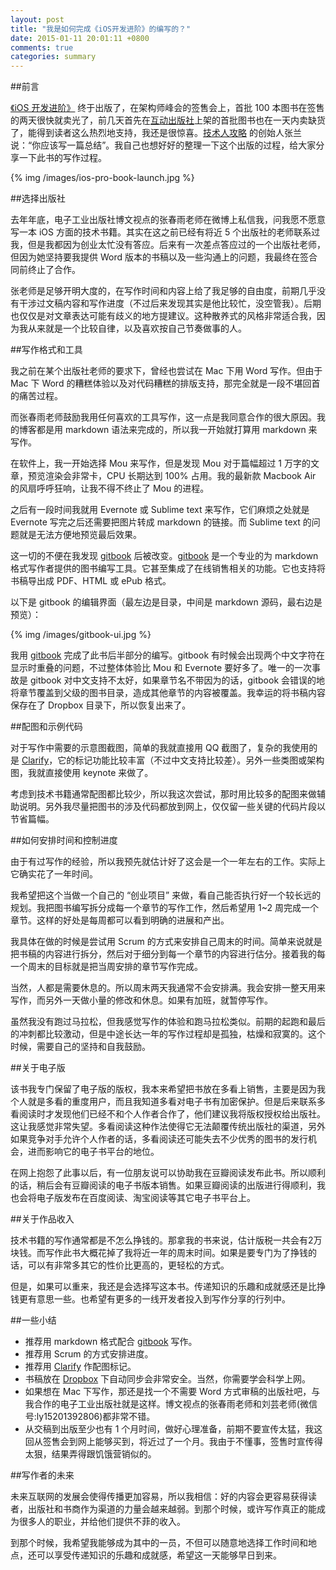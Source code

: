 ```yaml
---
layout: post
title: "我是如何完成《iOS开发进阶》的编写的？"
date: 2015-01-11 20:01:11 +0800
comments: true
categories: summary
---
```


##前言

[《iOS 开发进阶》](https://github.com/tangqiaoboy/iOS-Pro) 终于出版了，在架构师峰会的签售会上，首批 100 本图书在签售的两天很快就卖光了，前几天首先在[互动出版社](http://product.china-pub.com/3770871)上架的首批图书也在一天内卖缺货了，能得到读者这么热烈地支持，我还是很惊喜。[技术人攻略](http://segmentfault.com/blog/devlevelup) 的创始人张兰说：“你应该写一篇总结”。我自己也想好好的整理一下这个出版的过程，给大家分享一下此书的写作过程。

{% img /images/ios-pro-book-launch.jpg %}

##选择出版社

去年年底，电子工业出版社博文视点的张春雨老师在微博上私信我，问我愿不愿意写一本 iOS 方面的技术书籍。其实在这之前已经有将近 5 个出版社的老师联系过我，但是我都因为创业太忙没有答应。后来有一次差点答应过的一个出版社老师，但因为她坚持要我提供 Word 版本的书稿以及一些沟通上的问题，我最终在签合同前终止了合作。

张老师是足够开明大度的，在写作时间和内容上给了我足够的自由度，前期几乎没有干涉过文稿内容和写作进度（不过后来发现其实是他比较忙，没空管我）。后期也仅仅是对文章表达可能有歧义的地方提建议。这种散养式的风格非常适合我，因为我从来就是一个比较自律，以及喜欢按自己节奏做事的人。

##写作格式和工具

我之前在某个出版社老师的要求下，曾经也尝试在 Mac 下用 Word 写作。但由于 Mac 下 Word 的糟糕体验以及对代码糟糕的排版支持，那完全就是一段不堪回首的痛苦过程。

而张春雨老师鼓励我用任何喜欢的工具写作，这一点是我同意合作的很大原因。我的博客都是用 markdown 语法来完成的，所以我一开始就打算用 markdown 来写作。

在软件上，我一开始选择 Mou 来写作，但是发现 Mou 对于篇幅超过 1 万字的文章，预览渲染会非常卡，CPU 长期达到 100% 占用。我的最新款 Macbook Air 的风扇呼呼狂响，让我不得不终止了 Mou 的进程。

之后有一段时间我就用 Evernote 或 Sublime text 来写作，它们麻烦之处就是 Evernote 写完之后还需要把图片转成 markdown 的链接。而
Sublime text 的问题就是无法方便地预览最后效果。

这一切的不便在我发现 [gitbook](https://www.gitbook.com/) 后被改变。[gitbook](https://www.gitbook.com/) 是一个专业的为 markdown 格式写作者提供的图书编写工具。它甚至集成了在线销售相关的功能。它也支持将书稿导出成 PDF、HTML 或 ePub 格式。

以下是 gitbook 的编辑界面（最左边是目录，中间是 markdown 源码，最右边是预览）：

{% img /images/gitbook-ui.jpg %}

我用 [gitbook](https://www.gitbook.com/) 完成了此书后半部分的编写。gitbook 有时候会出现两个中文字符在显示时重叠的问题，不过整体体验比 Mou 和 Evernote 要好多了。唯一的一次事故是 gitbook 对中文支持不太好，如果章节名不带因为的话，gitbook 会错误的地将章节覆盖到父级的图书目录，造成其他章节的内容被覆盖。我幸运的将书稿内容保存在了 Dropbox 目录下，所以恢复出来了。

##配图和示例代码

对于写作中需要的示意图截图，简单的我就直接用 QQ 截图了，复杂的我使用的是 [Clarify](http://www.clarify-it.com/)，它的标记功能比较丰富（不过中文支持比较差）。另外一些类图或架构图，我就直接使用 keynote 来做了。

考虑到技术书籍通常配图都比较少，所以我这次尝试，那时用比较多的配图来做辅助说明。另外我尽量把图书的涉及代码都放到网上，仅仅留一些关键的代码片段以节省篇幅。

##如何安排时间和控制进度

由于有过写作的经验，所以我预先就估计好了这会是一个一年左右的工作。实际上它确实花了一年时间。

我希望把这个当做一个自己的 “创业项目” 来做，看自己能否执行好一个较长远的规划。我把图书编写拆分成每一个章节的写作工作，然后希望用 1~2 周完成一个章节。这样的好处是每周都可以看到明确的进展和产出。

我具体在做的时候是尝试用 Scrum 的方式来安排自己周末的时间。简单来说就是把书稿的内容进行拆分，然后对于细分到每一个章节的内容进行估分。接着我的每一个周末的目标就是把当周安排的章节写作完成。

当然，人都是需要休息的。所以周末两天我通常不会安排满。我会安排一整天用来写作，而另外一天做小量的修改和休息。如果有加班，就暂停写作。

虽然我没有跑过马拉松，但我感觉写作的体验和跑马拉松类似。前期的起跑和最后的冲刺都比较激动，但是中途长达一年的写作过程却是孤独，枯燥和寂寞的。这个时候，需要自己的坚持和自我鼓励。

##关于电子版

该书我专门保留了电子版的版权，我本来希望把书放在多看上销售，主要是因为我个人就是多看的重度用户，而且我知道多看对电子书有加密保护。但是后来联系多看阅读时才发现他们已经不和个人作者合作了，他们建议我将版权授权给出版社。这让我感觉非常失望。多看阅读这种作法使得它无法颠覆传统出版社的渠道，另外如果竞争对手允许个人作者的话，多看阅读还可能失去不少优秀的图书的发行机会，进而影响它的电子书平台的地位。

在网上抱怨了此事以后，有一位朋友说可以协助我在豆瓣阅读发布此书。所以顺利的话，稍后会有豆瓣阅读的电子书版本销售。如果豆瓣阅读的出版进行得顺利，我也会将电子版发布在百度阅读、淘宝阅读等其它电子书平台上。

##关于作品收入

技术书籍的写作通常都是不怎么挣钱的。那拿我的书来说，估计版税一共会有2万块钱。而写作此书大概花掉了我将近一年的周末时间。如果是要专门为了挣钱的话，可以有非常多其它的性价比更高的，更轻松的方式。

但是，如果可以重来，我还是会选择写这本书。传递知识的乐趣和成就感还是比挣钱更有意思一些。也希望有更多的一线开发者投入到写作分享的行列中。

##一些小结

 * 推荐用 markdown 格式配合 [gitbook](https://www.gitbook.com/) 写作。
 * 推荐用 Scrum 的方式安排进度。
 * 推荐用 [Clarify](http://www.clarify-it.com/) 作配图标记。
 * 书稿放在 [Dropbox](https://www.dropbox.com/) 下自动同步会非常安全。当然，你需要学会科学上网。
 * 如果想在 Mac 下写作，那还是找一个不需要 Word 方式审稿的出版社吧，与我合作的电子工业出版社就是这样。博文视点的张春雨老师和刘芸老师(微信号:ly15201392806)都非常不错。
 * 从交稿到出版至少也有 1 个月时间，做好心理准备，前期不要宣传太猛，我这回从签售会到网上能够买到，将近过了一个月。我由于不懂事，签售时宣传得太狠，结果弄得跟饥饿营销似的。

##写作者的未来

未来互联网的发展会使得传播更加容易，所以我相信：好的内容会更容易获得读者，出版社和书商作为渠道的力量会越来越弱。到那个时候，或许写作真正的能成为很多人的职业，并给他们提供不菲的收入。

到那个时候，我希望我能够成为其中的一员，不但可以随意地选择工作时间和地点，还可以享受传递知识的乐趣和成就感，希望这一天能够早日到来。
